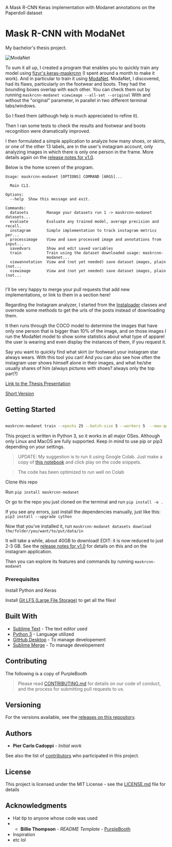 A Mask R-CNN Keras implementation with Modanet annotations on the Paperdoll dataset

# Mask R-CNN with ModaNet

My bachelor's thesis project.

![ModaNet](https://github.com/eBay/modanet/blob/master/logo/modanet_logo2.png)

To sum it all up, I created a program that enables you to quickly train any model using [fizyr's keras-maskrcnn](https://github.com/fizyr/keras-maskrcnn) (I spent around a month to make it work).
And in particular to train it using [ModaNet](https://github.com/eBay/modanet).
ModaNet, I discovered, had its flaws, particularly on the footwear and boots. They had the bounding boxes overlap with each other.
You can check them out by running `maskrcnn-modanet viewimage --all-set --original`
With and without the "original" parameter, in parallel in two different terminal tabs/windows.

So I fixed them (although help is much appreciated to refine it).

Then I ran some tests to check the results and footwear and boots recognition were dramatically improved.

I then formulated a simple application to analyze how many shoes, or skirts, or one of the other 13 labels, are in the user's instagram account, only analyzing images in which there is only one person in the frame. More details again on the [release notes for v1.0](https://github.com/cad0p/maskrcnn-modanet/releases/tag/v1.0).

Below is the home screen of the program.

```
Usage: maskrcnn-modanet [OPTIONS] COMMAND [ARGS]...

  Main CLI.

Options:
  --help  Show this message and exit.

Commands:
  datasets        Manage your datasets run 1 -> maskrcnn-modanet datasets...
  evaluate        Evaluate any trained model, average precision and recall.
  instagram       Simple implementation to track instagram metrics per...
  processimage    View and save processed image and annotations from input...
  savedvars       Show and edit saved variables
  train           Train using the dataset downloaded usage: maskrcnn-
                  modanet...
  viewannotation  View and (not yet needed) save dataset images, plain (not...
  viewimage       View and (not yet needed) save dataset images, plain (not...


```
I'll be very happy to merge your pull requests that add new implementations, or link to them in a section here!

Regarding the Instagram analyzer, I started from the [Instaloader](https://github.com/instaloader) classes and overrode some methods to get the urls of the posts instead of downloading them.

It then runs through the COCO model to determine the images that have only one person that is bigger than 10% of the image, and on those images I run the ModaNet model to show some statistics about what type of apparel the user is wearing and even display the instances of them, if you request it.

Say you want to quickly find what skirt (or footwear) your instagram star always wears. With this tool you can! And you can also see how often the instagram user shows himself alone in their images, and what he/she usually shares of him (always pictures with shoes? always only the top part?)


[Link to the Thesis Presentation](https://docs.google.com/uc?id=1IPyoPsAxFk7EXtFL3K4AbUWVy_VjKb6K)

[Short Version](https://docs.google.com/uc?id=1Tua2xs1DoY4Kv_bHwbF_rflgV8E7iTUq)

## Getting Started
```bash

maskrcnn-modanet train --epochs 25 --batch-size 5 --workers 5  --max-queue-size 30 coco
```

This project is written in Python 3, so it works in all major OSes. Although only Linux and MacOS are fully supported.
Keep in mind to use pip or pip3 depending on your settings.

> UPDATE: My suggestion is to run it using Google Colab. 
Just make a copy of [this notebook](https://colab.research.google.com/drive/11ytb0srMyOGXQtHoF0ocCkKGNTb7fvmq) and click play on the code snippets.

> The code has been optimized to run well on Colab

Clone this repo

Run `pip install maskrcnn-modanet`

Or go to the repo you just cloned on the terminal and run `pip install -e .`

If you see any errors, just install the dependencies manually, just like this: `pip3 install --upgrade cython`

Now that you've installed it, run `maskrcnn-modanet datasets download the/folder/you/want/to/put/data/in`

It will take a while, about 40GB to download!
EDIT: it is now reduced to just 2-3 GB. See the [release notes for v1.0](https://github.com/cad0p/maskrcnn-modanet/releases/tag/v1.0) for details on this and on the instagram application. 

Then you can explore its features and commands by running `maskrcnn-modanet`

### Prerequisites

Install Python and Keras

Install [Git LFS (Large File Storage)](https://github.com/git-lfs/git-lfs/wiki/Installation) to get all the files!

<!--## Files used

* teslasheet [on my Drive](https://docs.google.com/spreadsheets/d/1wCQQs4Db_8AbxcvRWW3v0yB4pYNEC7v6ckFMnnmIEE4/edit?usp=sharing) - created with [SourceFiles](SourceFiles) taken from [Tesla Motors Club Forum](https://teslamotorsclub.com/tmc/threads/breaking-down-the-model-s-range-calculator-hidden-features-and-data.94675/#post-2692441)-->

## Built With

* [Sublime Text](https://www.sublimetext.com/) - The text editor used
* [Python 3](https://www.python.org) - Language utilized
* [GitHub Desktop](https://desktop.github.com/) - To manage developement
* [Sublime Merge](https://www.sublimemerge.com/) - To manage developement

## Contributing

The following is a copy of PurpleBooth
> Please read [CONTRIBUTING.md](https://gist.github.com/PurpleBooth/b24679402957c63ec426) for details on our code of conduct, and the process for submitting pull requests to us.

## Versioning

For the versions available, see the [releases on this repository](../../releases). 

## Authors

* **Pier Carlo Cadoppi** - *Initial work*

See also the list of [contributors](../../contributors) who participated in this project.

## License

This project is licensed under the MIT License - see the [LICENSE.md](LICENSE.md) file for details

## Acknowledgments

* Hat tip to anyone whose code was used
*  * **Billie Thompson** - *README Template* - [PurpleBooth](https://github.com/PurpleBooth)
* Inspiration
* etc lol
